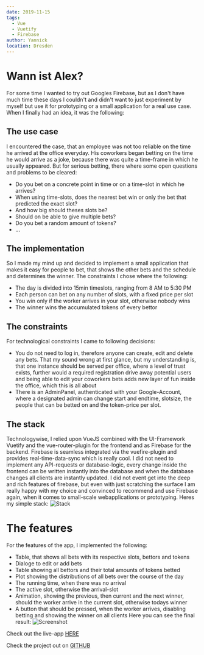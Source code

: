 ```yaml
---
date: 2019-11-15
tags: 
  - Vue
  - Vuetify
  - Firebase
author: Yannick
location: Dresden  
---
```


# Wann ist Alex?

For some time I wanted to try out Googles Firebase, but as I don't have much time these days I couldn't and didn't want to just experiment by myself but use it for prototyping or a small application for a real use case. When I finally had an idea, it was the following:
 
## The use case

I encountered the case, that an employee was not too reliable on the time he arrived at the office everyday. His coworkers began betting on the time he would arrive as a joke, because there was quite a time-frame in which he usually appeared. But for serious betting, there where some open questions and problems to be cleared:
- Do you bet on a concrete point in time or on a time-slot in which he arrives?
- When using time-slots, does the nearest bet win or only the bet that predicted the exact slot?
- And how big should theses slots be?
- Should on be able to give multiple bets?
- Do you bet a random amount of tokens?
- ...

## The implementation

So I made my mind up and decided to implement a small application that makes it easy for people to bet, that shows the other bets and the schedule and determines the winner. The constraints I chose where the following:
- The day is divided into 15min timeslots, ranging from 8 AM to 5:30 PM
- Each person can bet on any number of slots, with a fixed price per slot
- You win only if the worker arrives in your slot, otherwise nobody wins
- The winner wins the accumulated tokens of every bettor

## The constraints

For technological constraints I came to following decisions:
- You do not need to log in, therefore anyone can create, edit and delete any bets. That my sound wrong at first glance,
but my understanding is, that one instance should be served per office, where a level of trust exists, further would a required registration drive away potential users and being able to edit your coworkers bets adds new layer of fun inside the office, which this is all about
- There is an AdminPanel, authenticated with your Google-Account, where a designated admin can change start and endtime, slotsize, the people that can be betted on and the token-price per slot.

## The stack

Technologywise, I relied upon VueJS combined with the UI-Framework Vuetify and the vue-router-plugin for the frontend and as Firebase for the backend. Firebase is seamless integrated via the vuefire-plugin and provides real-time-data-sync which is really cool. I did not need to implement any API-requests or database-logic, every change inside the frontend can be written instantly into the database and when the database changes all clients are instantly updated. I did not event get into the deep and rich features of firebase, but even with just scratching the surface I am really happy with my choice and convinced to recommend and use Firebase again, when it comes to small-scale webapplications or prototyping. Heres my simple stack:
![Stack](/static/postimg/wannistalexdiagram.jpg)

# The features

For the features of the app, I implemented the following:
- Table, that shows all bets with its respective slots, bettors and tokens
- Dialoge to edit or add bets
- Table showing all bettors and their total amounts of tokens betted
- Plot showing the distributions of all bets over the course of the day
- The running time, when there was no arrival
- The active slot, otherwise the arrival-slot
- Animation, showing the previous, then current and the next winner, should the worker arrive in the current slot, otherwise todays winner
- A button that should be pressed, when the worker arrives, disabling betting and showing the winner on all clients
Here you can see the final result:
![Screenshot](/static/postimg/wannistalexscreenshot.png)

Check out the live-app [HERE](/wannistalex/)

Check the project out on [GITHUB](https://github.com/YannickSpoerl/wannistalex)
